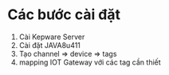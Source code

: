 # Các bước cài đặt
   1. Cài Kepware Server
   2. Cài đặt JAVA8u411
   3. Tạo channel => device => tags
   4. mapping IOT Gateway với các tag cần thiết
